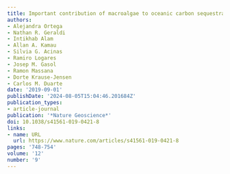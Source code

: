 ```yaml
---
title: Important contribution of macroalgae to oceanic carbon sequestration
authors:
- Alejandra Ortega
- Nathan R. Geraldi
- Intikhab Alam
- Allan A. Kamau
- Silvia G. Acinas
- Ramiro Logares
- Josep M. Gasol
- Ramon Massana
- Dorte Krause-Jensen
- Carlos M. Duarte
date: '2019-09-01'
publishDate: '2024-08-05T15:04:46.201684Z'
publication_types:
- article-journal
publication: '*Nature Geoscience*'
doi: 10.1038/s41561-019-0421-8
links:
- name: URL
  url: https://www.nature.com/articles/s41561-019-0421-8
pages: '748-754'
volume: '12'
number: '9'
---
```

